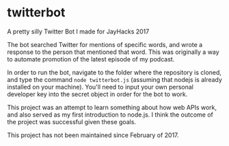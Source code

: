 # twitterbot
A pretty silly Twitter Bot I made for JayHacks 2017

The bot searched Twitter for mentions of specific words, and wrote a response to the person that mentioned that word. This was originally a way to automate promotion of the latest episode of my podcast. 

In order to run the bot, navigate to the folder where the repository is cloned, and type the command `node twitterbot.js` (assuming that nodejs is already installed on your machine). You'll need to input your own personal developer key into the secret object in order for the bot to work.

This project was an attempt to learn something about how web APIs work, and also served as my first introduction to node.js. I think the outcome of the project was successful given these goals.

This project has not been maintained since February of 2017.
